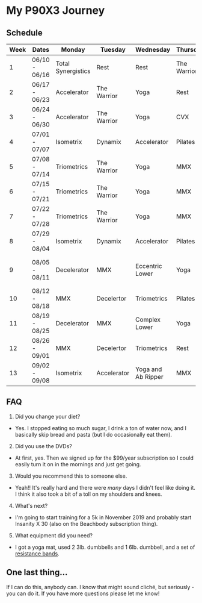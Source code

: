 # My P90X3 Journey

## Schedule
| Week | Dates | Monday | Tuesday | Wednesday | Thursday | Friday | Saturday | Sunday |
| --- | --- | --- | --- | --- | --- | --- | --- | --- |
| 1 | 06/10 - 06/16 | Total Synergistics | Rest | Rest | The Warrior | Yoga | CVX | Rest |
| 2 | 06/17 - 06/23 | Accelerator | The Warrior | Yoga | Rest | CVX | Isometrix | Rest |
| 3 | 06/24 - 06/30 | Accelerator | The Warrior | Yoga | CVX | Isometrix | Agility X | Rest |
| 4 | 07/01 - 07/07 | Isometrix | Dynamix | Accelerator | Pilates X | Agility X | Yoga | Rest |
| 5 | 07/08 - 07/14 | Triometrics | The Warrior | Yoga | MMX | Rest | Accelerator | CVX |
| 6 | 07/15 - 07/21 | Triometrics | The Warrior | Yoga | MMX | Incinerator | CVX | Rest |
| 7 | 07/22 - 07/28 | Triometrics | The Warrior | Yoga | MMX | Incinerator | CVX | Rest |
| 8 | 07/29 - 08/04 | Isometrix | Dynamix | Accelerator | Pilates X | Agility X | Yoga (with 1 mile run) | Rest |
| 9 | 08/05 - 08/11 | Decelerator | MMX | Eccentric Lower | Yoga | Triometrics | Rest | Eccentric Upper (with 1 mile run) |
| 10 | 08/12 - 08/18 | MMX | Decelertor | Triometrics | Pilates X | Rest | CVX | Rest |
| 11 | 08/19 - 08/25 | Decelerator | MMX | Complex Lower | Yoga | Triometrics | Rest | Complex Upper |
| 12 | 08/26 - 09/01 | MMX | Decelertor | Triometrics | Rest | Decelertor | Rest | CVX |
| 13 | 09/02 - 09/08 | Isometrix | Accelerator | Yoga and Ab Ripper | MMX | Dynamix | Dynamix | Rest |

## FAQ

1. Did you change your diet?
 - Yes. I stopped eating so much sugar, I drink a ton of water now, and I basically skip bread and pasta (but I do occasionally eat them).

2. Did you use the DVDs?
 - At first, yes. Then we signed up for the $99/year subscription so I could easily turn it on in the mornings and just get going.

3. Would you recommend this to someone else.
 - Yeah!! It's really hard and there were _many_ days I didn't feel like doing it. I think it also took a bit of a toll on my shoulders and knees.

4. What's next?
 - I'm going to start training for a 5k in November 2019 and probably start Insanity X 30 (also on the Beachbody subscription thing).

5. What equipment did you need?
 - I got a yoga mat, used 2 3lb. dumbbells and 1 6lb. dumbbell, and a set of [resistance bands](https://www.amazon.com/dp/B01IL6A0I6).

## One last thing...
If I can do this, anybody can. I know that might sound cliché, but seriously - you can do it. If you have more questions please let me know!
